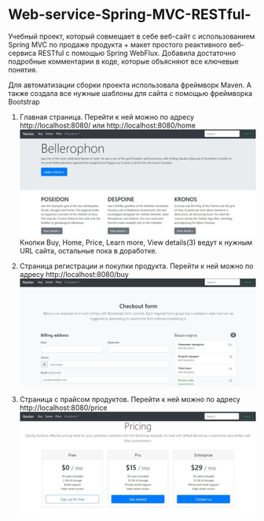 # Web-service-Spring-MVC-RESTful-

Учебный проект, который совмещает в себе веб-сайт с использованием Spring MVC по продаже продукта + макет простого реактивного веб-сервиса RESTful с помощью Spring WebFlux. Добавила достаточно подробные комментарии в коде, которые объясняют все ключевые понятия.

Для автоматизации сборки проекта использовала фреймворк Maven. А также создала все нужные шаблоны для сайта с помощью фреймворка Bootstrap


1. Главная страница. Перейти к ней можно по адресу http://localhost:8080/ или http://localhost:8080/home
![](https://github.com/maleinos/Web-service-Spring-MVC-RESTful-/blob/master/Bellerophon.jpg)
Кнопки Buy, Home, Price, Learn more, View details(3) ведут к нужным URL сайта, остальные пока в доработке. 

2. Страница регистрации и покупки продукта. Перейти к ней можно по адресу http://localhost:8080/buy
![](https://github.com/maleinos/Web-service-Spring-MVC-RESTful-/blob/master/buy.jpg)


3. Страница с прайсом продуктов. Перейти к ней можно по адресу http://localhost:8080/price
![](https://github.com/maleinos/Web-service-Spring-MVC-RESTful-/blob/master/price.jpg)
